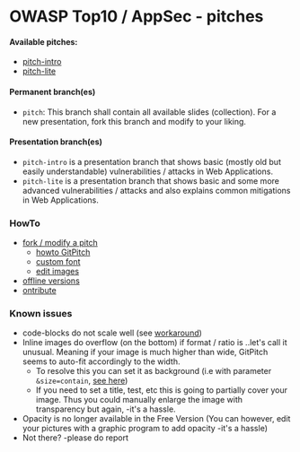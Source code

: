# OWASP Top10 / AppSec - pitches
#### Available pitches:

- [pitch-intro](https://gitpitch.com/baloise/ws-itsec_owasp/pitch-intro#/)
- [pitch-lite](https://gitpitch.com/baloise/ws-itsec_owasp/pitch-lite#/)


#### Permanent branch(es)
 - `pitch`: This branch shall contain all available slides (collection). For a new presentation, fork this branch and modify to your liking.

#### Presentation branch(es)
 - `pitch-intro` is a presentation branch that shows basic (mostly old but easily understandable) vulnerabilities / attacks in Web Applications.
 - `pitch-lite` is a presentation branch that shows basic and some more advanced vulnerabilities / attacks and also explains common mitigations in Web Applications.

### HowTo
- [fork / modify a pitch](https://github.com/baloise/ws-itsec_owasp/blob/pitch/HowTo.md#fork-and-modify-a-pitch)
  - [howto GitPitch](https://github.com/baloise/ws-itsec_owasp/blob/pitch/HowTo.md#howto-gitpitch)
  - [custom font](https://github.com/baloise/ws-itsec_owasp/blob/pitch/HowTo.md#use-a-custom-font-exmaple)
  - [edit images](https://github.com/baloise/ws-itsec_owasp/blob/pitch/HowTo.md#edit-existing-images-simply-open-the-xml-with-drawio)
- [offline versions](https://github.com/baloise/ws-itsec_owasp/blob/pitch/HowTo.md#offline-versions-html--pdf)
- [ontribute](https://github.com/baloise/ws-itsec_owasp/blob/pitch/HowTo.md#contribution)
  
### Known issues
- code-blocks do not scale well (see [workaround](https://github.com/baloise/ws-itsec_owasp/issues/9))
- Inline images do overflow (on the bottom) if format / ratio is ..let's call it unusual. Meaning if your image is much higher than wide, GitPitch seems to auto-fit accordingly to the width.
  - To resolve this you can set it as background (i.e with parameter `&size=contain`, [see here](https://gitpitch.com/docs/image-features/scaling/))
  - If you need to set a title, test, etc this is going to partially cover your image. Thus you could manually enlarge the image with transparency but again, -it's a hassle.
- Opacity is no longer available in the Free Version (You can however, edit your pictures with a graphic program to add opacity -it's a hassle)
- Not there? -please do report